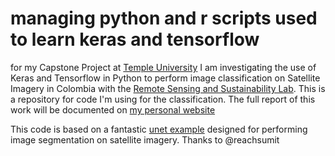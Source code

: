 # managing python and r scripts used to learn keras and tensorflow  
for my Capstone Project at [Temple University](https://bulletin.temple.edu/graduate/scd/cla/geographic-information-systems-psm/) I am investigating the use of Keras and Tensorflow in Python to perform image
classification on Satellite Imagery in Colombia with the [Remote Sensing and Sustainability Lab](http://rsensus.org/en/). This is a repository for code I'm using for the classification. The full report of this work will be documented on [my personal website](https://claudeschrader.com)

This code is based on a fantastic [unet example](https://github.com/reachsumit/deep-unet-for-satellite-image-segmentation) designed for performing image segmentation on satellite imagery. Thanks to @reachsumit 
